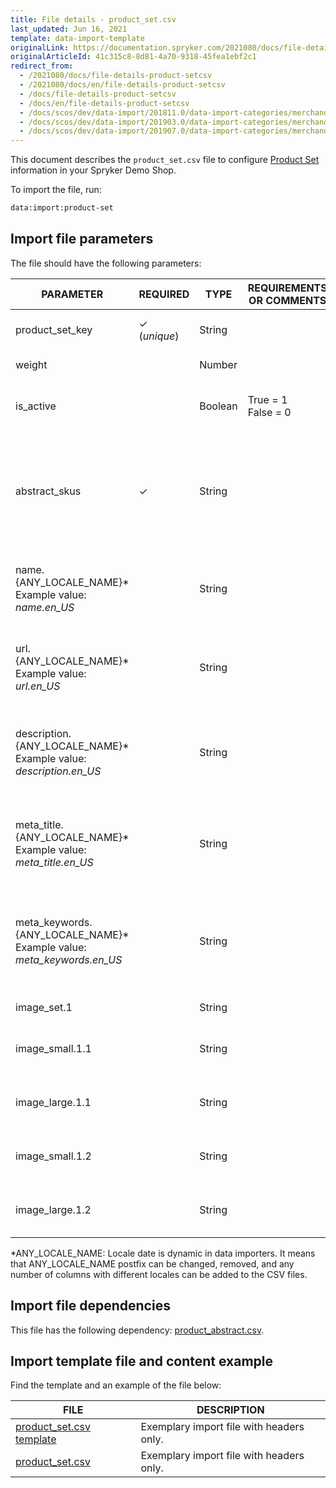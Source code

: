 ```yaml
---
title: File details - product_set.csv
last_updated: Jun 16, 2021
template: data-import-template
originalLink: https://documentation.spryker.com/2021080/docs/file-details-product-setcsv
originalArticleId: 41c315c8-8d81-4a70-9318-45fea1ebf2c1
redirect_from:
  - /2021080/docs/file-details-product-setcsv
  - /2021080/docs/en/file-details-product-setcsv
  - /docs/file-details-product-setcsv
  - /docs/en/file-details-product-setcsv
  - /docs/scos/dev/data-import/201811.0/data-import-categories/merchandising-setup/product-merchandising/file-details-product-set.csv.html
  - /docs/scos/dev/data-import/201903.0/data-import-categories/merchandising-setup/product-merchandising/file-details-product-set.csv.html
  - /docs/scos/dev/data-import/201907.0/data-import-categories/merchandising-setup/product-merchandising/file-details-product-set.csv.html
---
```


This document describes the `product_set.csv` file to configure [Product Set](/docs/pbc/all/content-management-system/{{page.version}}/product-sets-feature-overview.html) information in your Spryker Demo Shop.

To import the file, run:

```bash
data:import:product-set
```

## Import file parameters

The file should have the following parameters:

| PARAMETER | REQUIRED | TYPE | REQUIREMENTS OR COMMENTS | DESCRIPTION |
| --- | --- | --- | --- | --- |
| product_set_key | &check; (*unique*) | String |  | Key identifier of the product set. |
| weight |  | Number |  | Weight of the product set. |
| is_active |  | Boolean |True = 1<br>False = 0 | Indicates if the product set is active or not. |
| abstract_skus | &check; | String |  | String containing SKUs of the abstract products, separate by comas, which are part of the product set. |
| name.{ANY_LOCALE_NAME}*<br>Example value: *name.en_US* |  | String |  |Name of the product set, translated in the specified locale (US for our example).  |
| url.{ANY_LOCALE_NAME}*<br>Example value: *url.en_US* |  | String |  | URL of the product set, used in the specified locale (US for our example). |
| description.{ANY_LOCALE_NAME}*<br>Example value: *description.en_US* |  | String |  | Description of the product set, translated in the specified locale (US for our example). |
| meta_title.{ANY_LOCALE_NAME}*<br>Example value: *meta_title.en_US* |  | String |  |Meta data title of the product set, translated in the specified locale (US for our example).  |
| meta_keywords.{ANY_LOCALE_NAME}*<br>Example value: *meta_keywords.en_US*  |  | String |  | Meta data keywords of the product set, translated in the specified locale (US for our example).|
| image_set.1 |  | String |  | Image of the product set. |
| image_small.1.1 |  | String |  | Small image of the first product of the product set. |
| image_large.1.1 |  | String |  | Large image of the first product of the product set. |
| image_small.1.2 |  | String |  | Small image of the second product of the product set.  |
| image_large.1.2 |  | String |  | Large image of the second product of the product set. |

*ANY_LOCALE_NAME: Locale date is dynamic in data importers. It means that ANY_LOCALE_NAME postfix can be changed, removed, and any number of columns with different locales can be added to the CSV files.

## Import file dependencies

This file has the following dependency: [product_abstract.csv](/docs/scos/dev/data-import/{{page.version}}/data-import-categories/catalog-setup/products/file-details-product-abstract.csv.html).

## Import template file and content example

Find the template and an example of the file below:

| FILE | DESCRIPTION |
| --- | --- |
| [product_set.csv template](https://spryker.s3.eu-central-1.amazonaws.com/docs/Developer+Guide/Back-End/Data+Manipulation/Data+Ingestion/Data+Import/Data+Import+Categories/Merchandising+Setup/Product+Merchandising/Template+product_set.csv) | Exemplary import file with headers only. |
| [product_set.csv](https://spryker.s3.eu-central-1.amazonaws.com/docs/Developer+Guide/Back-End/Data+Manipulation/Data+Ingestion/Data+Import/Data+Import+Categories/Merchandising+Setup/Product+Merchandising/product_set.csv) | Exemplary import file with headers only. |
